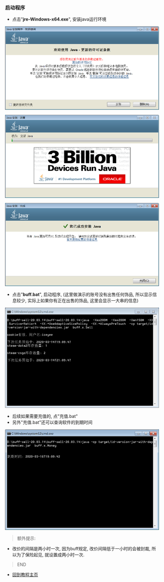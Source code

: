 ### 启动程序

- 点击"**jre-Windows-x64.exe**", 安装java运行环境

![](https://github.com/farmer-person/pictures/blob/master/buff-delivery/45.png)

![](https://github.com/farmer-person/pictures/blob/master/buff-delivery/46.png)

![](https://github.com/farmer-person/pictures/blob/master/buff-delivery/47.png)

- 点击"**buff.bat**", 启动程序, (这里做演示的账号没有出售任何饰品, 所以显示信息较少, 实际上如果你有正在出售的饰品, 这里会显示一大串的信息)

![](https://github.com/farmer-person/pictures/blob/master/buff-sell/2.png)

- 后续如果需要充值的, 点"充值.bat"
- 另外"充值.bat"还可以查询软件的到期时间

![](https://github.com/farmer-person/pictures/blob/master/buff-sell/3.png)

> 额外提示:
- 改价的间隔是两小时一次, 因为buff规定, 改价间隔低于一小时的会被封裁, 所以为了保险起见, 就设置成两小时一次.

> END

- [回到教程主页](./index.md)
